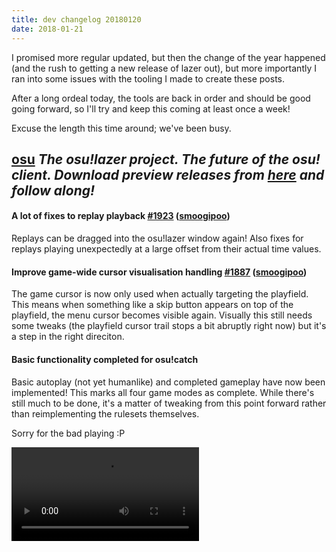 ```yaml
---
title: dev changelog 20180120
date: 2018-01-21
---
```


I promised more regular updated, but then the change of the year happened (and the rush to getting a new release of lazer out), but more importantly I ran into some issues with the tooling I made to create these posts.

After a long ordeal today, the tools are back in order and should be good going forward, so I'll try and keep this coming at least once a week!

Excuse the length this time around; we've been busy.

## [osu](https://github.com/ppy/osu) *The osu!lazer project. The future of the osu! client. Download preview releases from [here](https://github.com/ppy/osu/releases) and follow along!*

#### A lot of fixes to replay playback [\#1923](https://github.com/ppy/osu/pull/1923) ([smoogipoo](https://github.com/smoogipoo))

Replays can be dragged into the osu!lazer window again! Also fixes for replays playing unexpectedly at a large offset from their actual time values.

#### Improve game-wide cursor visualisation handling [\#1887](https://github.com/ppy/osu/pull/1887) ([smoogipoo](https://github.com/smoogipoo))

The game cursor is now only used when actually targeting the playfield. This means when something like a skip button appears on top of the playfield, the menu cursor becomes visible again. Visually this still needs some tweaks (the playfield cursor trail stops a bit abruptly right now) but it's a step in the right direciton.

#### Basic functionality completed for osu!catch

Basic autoplay (not yet humanlike) and completed gameplay have now been implemented! This marks all four game modes as complete. While there's still much to be done, it's a matter of tweaking from this point forward rather than reimplementing the rulesets themselves.

Sorry for the bad playing :P

<video src="//puu.sh/zPnlB/a7e5ec7bdb.mp4" controls />

- Drop fruit when last in combo is not caught [\#1853](https://github.com/ppy/osu/pull/1853) ([peppy](https://github.com/peppy))
- Fix catcher width and playfield scaling [\#1852](https://github.com/ppy/osu/pull/1852) ([peppy](https://github.com/peppy))
- Improvements to osu!catch visuals [\#1848](https://github.com/ppy/osu/pull/1848) ([peppy](https://github.com/peppy))
- Fixes to catching fruit [\#1889](https://github.com/ppy/osu/pull/1889) ([peppy](https://github.com/peppy))
- Fix juice streams not propagating accent colours to nested objects [\#1886](https://github.com/ppy/osu/pull/1886) ([peppy](https://github.com/peppy))
- Add osu!catch banana showers [\#1885](https://github.com/ppy/osu/pull/1885) ([peppy](https://github.com/peppy))
- Add very basic osu!catch replay/autoplay handling [\#1884](https://github.com/ppy/osu/pull/1884) ([peppy](https://github.com/peppy))

#### Add setting to adjust background blur level during gameplay [\#1754](https://github.com/ppy/osu/pull/1754) ([ColdVolcano](https://github.com/ColdVolcano))

Pretty self-explanatory! Can be used in combination with background dim.

<video src="//puu.sh/zPnJD/7a492c0ba9.mp4" controls />

#### Add support for approach rate [\#1824](https://github.com/ppy/osu/pull/1824) ([Shawdooow](https://github.com/Shawdooow))

Finally bringing map-specific difficulty to realisation. Next is overall difficulty, coming soon.

#### Add "Friends" tab to social browser [\#1740](https://github.com/ppy/osu/pull/1740) ([Aergwyn](https://github.com/Aergwyn))

<video src="//puu.sh/zPnK3/e0ab5cb14d.mp4" controls />

#### Implement osu! hidden mod [\#1782](https://github.com/ppy/osu/pull/1782) ([Aergwyn](https://github.com/Aergwyn))

<video src="//puu.sh/zPnKz/f6f543fb98.mp4" controls />

#### Make taiko use taiko-specific hitsounds [\#1760](https://github.com/ppy/osu/pull/1760) ([smoogipoo](https://github.com/smoogipoo))

<video src="//puu.sh/zPnL2/5f858cad53.mp4" controls />

Currently using the same taiko-specific sample set as `osu-stable`. On a slightly related note, keep a look out for a brand new sample set for the default skin hitting later this week (osu! mode, not taiko).

### Other Changes

- Fix repeat points not following slider snaking correctly [\#1934](https://github.com/ppy/osu/pull/1934) ([peppy](https://github.com/peppy))
- Fix slider samples playing twice when additions are present [\#1932](https://github.com/ppy/osu/pull/1932) ([peppy](https://github.com/peppy))
- Stop any playing preview when closing the direct overlay [\#1928](https://github.com/ppy/osu/pull/1928) ([peppy](https://github.com/peppy))
- Minor preview fixes [\#1926](https://github.com/ppy/osu/pull/1926) ([Aergwyn](https://github.com/Aergwyn))
- Mute global track volume when a beatmap preview is playing [\#1924](https://github.com/ppy/osu/pull/1924) ([peppy](https://github.com/peppy))
- Simplify some mouse/keyboard handling overrides [\#1920](https://github.com/ppy/osu/pull/1920) ([peppy](https://github.com/peppy))
- Fix cursor not showing in visualtests [\#1919](https://github.com/ppy/osu/pull/1919) ([smoogipoo](https://github.com/smoogipoo))
- Use local functions [\#1917](https://github.com/ppy/osu/pull/1917) ([UselessToucan](https://github.com/UselessToucan))
- Cap ApproachRate in HardRock mod at 10 [\#1916](https://github.com/ppy/osu/pull/1916) ([aQaTL](https://github.com/aQaTL))
- Individually bind OnJudgement from hitobjects in each Playfield [\#1915](https://github.com/ppy/osu/pull/1915) ([smoogipoo](https://github.com/smoogipoo))
- Move nested playfields to the base Playfield [\#1914](https://github.com/ppy/osu/pull/1914) ([smoogipoo](https://github.com/smoogipoo))
- Fix DrawableHitObject not binding nested hitobject events [\#1913](https://github.com/ppy/osu/pull/1913) ([smoogipoo](https://github.com/smoogipoo))
- Make judgements visually smaller [\#1912](https://github.com/ppy/osu/pull/1912) ([peppy](https://github.com/peppy))
- Fix a few usages of AllJudged possibly not being correct [\#1910](https://github.com/ppy/osu/pull/1910) ([smoogipoo](https://github.com/smoogipoo))
- Expose "IsHit" on DrawableHitObject [\#1902](https://github.com/ppy/osu/pull/1902) ([Aergwyn](https://github.com/Aergwyn))
- Store handleability of input separate for keyboard and mouse [\#1901](https://github.com/ppy/osu/pull/1901) ([UselessToucan](https://github.com/UselessToucan))
- Slim down DrawableHitObject\<T\> [\#1899](https://github.com/ppy/osu/pull/1899) ([Aergwyn](https://github.com/Aergwyn))
- Remove unnecessary empty lines [\#1894](https://github.com/ppy/osu/pull/1894) ([Aergwyn](https://github.com/Aergwyn))

#### [v2018.113.0](https://github.com/ppy/osu/tree/v2018.113.0) (2018-01-12)
- Remove volume reduction on song preview [\#1893](https://github.com/ppy/osu/pull/1893) ([Aergwyn](https://github.com/Aergwyn))
- Fix incorrect online conditional check in social browser logic [\#1883](https://github.com/ppy/osu/pull/1883) ([peppy](https://github.com/peppy))
- Fix some mod interface discrepancies [\#1882](https://github.com/ppy/osu/pull/1882) ([peppy](https://github.com/peppy))
- Fix background dim not being applied correctly [\#1881](https://github.com/ppy/osu/pull/1881) ([james58899](https://github.com/james58899))
- Allow mouse wheel to change volume in overlays [\#1877](https://github.com/ppy/osu/pull/1877) ([smoogipoo](https://github.com/smoogipoo))
- Add support for loading storybaords from .osu files [\#1875](https://github.com/ppy/osu/pull/1875) ([james58899](https://github.com/james58899))
- Rewrite the way in which HitObjects are scrolled in ScrollingPlayfields [\#1874](https://github.com/ppy/osu/pull/1874) ([smoogipoo](https://github.com/smoogipoo))
- Allow rulesets to create their own instantiation info [\#1873](https://github.com/ppy/osu/pull/1873) ([peppy](https://github.com/peppy))
- Move mod implementations to individual files [\#1870](https://github.com/ppy/osu/pull/1870) ([peppy](https://github.com/peppy))
- Add skip cutscene as "in game" keybinding [\#1869](https://github.com/ppy/osu/pull/1869) ([Aergwyn](https://github.com/Aergwyn))
- Minor standard hidden improvements [\#1865](https://github.com/ppy/osu/pull/1865) ([Aergwyn](https://github.com/Aergwyn))
- FIx incorrect licence header template [\#1864](https://github.com/ppy/osu/pull/1864) ([peppy](https://github.com/peppy))
- Fix TestCaseManiaHitObjects exception on load [\#1862](https://github.com/ppy/osu/pull/1862) ([FreezyLemon](https://github.com/FreezyLemon))
- Fix Leaderboard loading scores multiple times [\#1858](https://github.com/ppy/osu/pull/1858) ([Aergwyn](https://github.com/Aergwyn))
- Update licence headers [\#1857](https://github.com/ppy/osu/pull/1857) ([peppy](https://github.com/peppy))
- Fix up replay playback speed slider having a different tooltip than the displayed number [\#1856](https://github.com/ppy/osu/pull/1856) ([smoogipoo](https://github.com/smoogipoo))
- Cleanup some possible CI errors [\#1855](https://github.com/ppy/osu/pull/1855) ([smoogipoo](https://github.com/smoogipoo))
- Fix storyboard variable parsing [\#1854](https://github.com/ppy/osu/pull/1854) ([james58899](https://github.com/james58899))
- Implement osu!mania key mods [\#1847](https://github.com/ppy/osu/pull/1847) ([smoogipoo](https://github.com/smoogipoo))
- Cleanup osu!mania's RulesetContainer and Beatmap conversion process [\#1845](https://github.com/ppy/osu/pull/1845) ([smoogipoo](https://github.com/smoogipoo))
- Fix storyboard file paths on Linux/macOS using incorrect path separators [\#1844](https://github.com/ppy/osu/pull/1844) ([james58899](https://github.com/james58899))
- Fix slider follow circle instantly disappearing on slider ends [\#1840](https://github.com/ppy/osu/pull/1840) ([Aergwyn](https://github.com/Aergwyn))
- Fix TestCasePerformancePoints binding to global beatmap [\#1837](https://github.com/ppy/osu/pull/1837) ([peppy](https://github.com/peppy))
- Don't allow auto to fail [\#1836](https://github.com/ppy/osu/pull/1836) ([fangerm](https://github.com/fangerm))
- Change icon for audio settings [\#1832](https://github.com/ppy/osu/pull/1832) ([peppy](https://github.com/peppy))
- Fix errors on import [\#1831](https://github.com/ppy/osu/pull/1831) ([peppy](https://github.com/peppy))
- Check for supporter before displaying leaderboard loading animation  [\#1829](https://github.com/ppy/osu/pull/1829) ([fangerm](https://github.com/fangerm))
- Extend TestCases for HitObjects [\#1828](https://github.com/ppy/osu/pull/1828) ([Aergwyn](https://github.com/Aergwyn))
- Fix song select dummy beatmap once and for all [\#1820](https://github.com/ppy/osu/pull/1820) ([peppy](https://github.com/peppy))
- Don't allow randomizer to select invisible maps [\#1819](https://github.com/ppy/osu/pull/1819) ([LittleEndu](https://github.com/LittleEndu))
- Create a LargeTextureStore for cached \(but not atlased\) global textures [\#1817](https://github.com/ppy/osu/pull/1817) ([peppy](https://github.com/peppy))
- Permit BeatmapInfoWedge to display Unicode artist and title [\#1813](https://github.com/ppy/osu/pull/1813) ([ColdVolcano](https://github.com/ColdVolcano))
- Remove search button on toolbar [\#1812](https://github.com/ppy/osu/pull/1812) ([peppy](https://github.com/peppy))
- Clearly mark unimplemented mods and make them non-selectable [\#1811](https://github.com/ppy/osu/pull/1811) ([peppy](https://github.com/peppy))
- QoL improvements to focused overlays [\#1807](https://github.com/ppy/osu/pull/1807) ([peppy](https://github.com/peppy))

#### [v2017.1231.0](https://github.com/ppy/osu/tree/v2017.1231.0) (2017-12-31)
- Present results date and time in a more readable order [\#1816](https://github.com/ppy/osu/pull/1816) ([Aergwyn](https://github.com/Aergwyn))
- Fix result page from leaderboards not sorting hitcounts correctly [\#1810](https://github.com/ppy/osu/pull/1810) ([Aergwyn](https://github.com/Aergwyn))
- Add tooltip to country flags [\#1808](https://github.com/ppy/osu/pull/1808) ([Aergwyn](https://github.com/Aergwyn))
- Update framework with breaking flow changes reverted [\#1806](https://github.com/ppy/osu/pull/1806) ([smoogipoo](https://github.com/smoogipoo))
- Add Getting Started section to Readme and MonoDevelop IDE for Linux [\#1804](https://github.com/ppy/osu/pull/1804) ([Techno-coder](https://github.com/Techno-coder))
- Fix DrawableHitCircle accepting a base OsuHitObject parameter [\#1801](https://github.com/ppy/osu/pull/1801) ([smoogipoo](https://github.com/smoogipoo))
- Add tooltip text to supporter icon [\#1797](https://github.com/ppy/osu/pull/1797) ([jai-sharma](https://github.com/jai-sharma))
- Fix repeat points not scaling properly [\#1795](https://github.com/ppy/osu/pull/1795) ([Aergwyn](https://github.com/Aergwyn))
- Use a non-broken opentk library [\#1793](https://github.com/ppy/osu/pull/1793) ([peppy](https://github.com/peppy))
- Use a more suiting \(?\) icon for import dialog [\#1789](https://github.com/ppy/osu/pull/1789) ([peppy](https://github.com/peppy))
- Fix crash from being able to perform selection after entering play mode [\#1788](https://github.com/ppy/osu/pull/1788) ([peppy](https://github.com/peppy))
- Fix crash on rapid selection at song select [\#1787](https://github.com/ppy/osu/pull/1787) ([FreezyLemon](https://github.com/FreezyLemon))
- Select pause buttons only on mouse move [\#1785](https://github.com/ppy/osu/pull/1785) ([FreezyLemon](https://github.com/FreezyLemon))
- Create a compilation guide [\#1784](https://github.com/ppy/osu/pull/1784) ([kiroma](https://github.com/kiroma))
- As it turns out, native directory separators are not supported [\#1780](https://github.com/ppy/osu/pull/1780) ([peppy](https://github.com/peppy))
- Display the correct mod tooltips in mod selection [\#1669](https://github.com/ppy/osu/pull/1669) ([ninjaprawn](https://github.com/ninjaprawn))

#### [v2017.1228.1](https://github.com/ppy/osu/tree/v2017.1228.1) (2017-12-27)
- Fix regression during merges [\#1779](https://github.com/ppy/osu/pull/1779) ([peppy](https://github.com/peppy))

#### [v2017.1228.0](https://github.com/ppy/osu/tree/v2017.1228.0) (2017-12-27)
- Fix notification overlay layout and scheduled tasks being delayed [\#1777](https://github.com/ppy/osu/pull/1777) ([peppy](https://github.com/peppy))
- Update opentk [\#1776](https://github.com/ppy/osu/pull/1776) ([smoogipoo](https://github.com/smoogipoo))
- Fix progress notifications not creating their completion notification early enough [\#1775](https://github.com/ppy/osu/pull/1775) ([peppy](https://github.com/peppy))
- Fix random selection happening more than once on quick imports [\#1774](https://github.com/ppy/osu/pull/1774) ([peppy](https://github.com/peppy))
- Fix taiko autoplay hitting drumroll ticks with the rims instead of centres [\#1773](https://github.com/ppy/osu/pull/1773) ([smoogipoo](https://github.com/smoogipoo))
- Fix beatmap wedge appearing with incorrect info on entering song select [\#1771](https://github.com/ppy/osu/pull/1771) ([peppy](https://github.com/peppy))
- Fix crash when starting play mode with no beatmap [\#1770](https://github.com/ppy/osu/pull/1770) ([peppy](https://github.com/peppy))
- Make TestCasePlayer more usable [\#1756](https://github.com/ppy/osu/pull/1756) ([peppy](https://github.com/peppy))
- Add a bindable Enabled flag to NotificationManager [\#1746](https://github.com/ppy/osu/pull/1746) ([peppy](https://github.com/peppy))
- Rate limit logged errors displayed as notifications [\#1745](https://github.com/ppy/osu/pull/1745) ([peppy](https://github.com/peppy))
- Fix slider repeats playing sample twice [\#1737](https://github.com/ppy/osu/pull/1737) ([Shawdooow](https://github.com/Shawdooow))

## [osu-framework](https://github.com/ppy/osu-framework) *The game framework behind osu!lazer. Written from scratch with osu! in mind, but very extensible.*

Nothing notable this time around, just a whole lot of minor improvements and bug fixes. Not a bad thing!

### Other Changes

- Make Tooltip a VisibilityContainer instead of OverlayContainer [\#1335](https://github.com/ppy/osu-framework/pull/1335) ([peppy](https://github.com/peppy))
- Fix AutoSizeDuration not being cleared correctly in some cases [\#1334](https://github.com/ppy/osu-framework/pull/1334) ([peppy](https://github.com/peppy))
- Make CursorContainer not an OverlayContainer [\#1332](https://github.com/ppy/osu-framework/pull/1332) ([smoogipoo](https://github.com/smoogipoo))
- Expose ManualInputManager for TestCases to use [\#1330](https://github.com/ppy/osu-framework/pull/1330) ([smoogipoo](https://github.com/smoogipoo))
- Clean up tests [\#1329](https://github.com/ppy/osu-framework/pull/1329) ([FreezyLemon](https://github.com/FreezyLemon))
- Add IHandleGlobalInput to TooltipContainer [\#1324](https://github.com/ppy/osu-framework/pull/1324) ([FreezyLemon](https://github.com/FreezyLemon))
- Join null checks with assignment  [\#1318](https://github.com/ppy/osu-framework/pull/1318) ([UselessToucan](https://github.com/UselessToucan))
- Store handleability of input separate for keyboard and mouse [\#1317](https://github.com/ppy/osu-framework/pull/1317) ([UselessToucan](https://github.com/UselessToucan))
- Don't layout cells in GridContainer's BDL [\#1323](https://github.com/ppy/osu-framework/pull/1323) ([smoogipoo](https://github.com/smoogipoo))
- Allow global mouse bindings to work with OverlayContainers [\#1322](https://github.com/ppy/osu-framework/pull/1322) ([smoogipoo](https://github.com/smoogipoo))
- Fix GridContainer not performing layout/loading children before Update [\#1321](https://github.com/ppy/osu-framework/pull/1321) ([smoogipoo](https://github.com/smoogipoo))
- Fix precision not working for BindableInt/BindableLong [\#1320](https://github.com/ppy/osu-framework/pull/1320) ([smoogipoo](https://github.com/smoogipoo))
- Update licence headers [\#1315](https://github.com/ppy/osu-framework/pull/1315) ([peppy](https://github.com/peppy))
- Expose a new method that is invoked after UpdateChildrenLife [\#1312](https://github.com/ppy/osu-framework/pull/1312) ([smoogipoo](https://github.com/smoogipoo))
- Fix RepeatStepButton and RunAllSteps [\#1310](https://github.com/ppy/osu-framework/pull/1310) ([LittleEndu](https://github.com/LittleEndu))
- Make precision transfer between bound bindables [\#1309](https://github.com/ppy/osu-framework/pull/1309) ([smoogipoo](https://github.com/smoogipoo))
- Fix possible race condition where global Track/SampleManagers are unexpectedly null [\#1308](https://github.com/ppy/osu-framework/pull/1308) ([peppy](https://github.com/peppy))
- Populate filenames in dynamic compilation so errors make sense [\#1306](https://github.com/ppy/osu-framework/pull/1306) ([peppy](https://github.com/peppy))
- Fix cross-thread transform during dynamic compilation [\#1305](https://github.com/ppy/osu-framework/pull/1305) ([peppy](https://github.com/peppy))
- Revert "Merge pull request \#1261 from default0/explicit-flow-order" [\#1303](https://github.com/ppy/osu-framework/pull/1303) ([smoogipoo](https://github.com/smoogipoo))
- Fix incorrect null tooltip check [\#1302](https://github.com/ppy/osu-framework/pull/1302) ([smoogipoo](https://github.com/smoogipoo))
- Don't fail on UnbindBindings when there are no bindings [\#1301](https://github.com/ppy/osu-framework/pull/1301) ([DrabWeb](https://github.com/DrabWeb))
- Use a non-broken opentk library [\#1300](https://github.com/ppy/osu-framework/pull/1300) ([peppy](https://github.com/peppy))
- More specific unbinding [\#1299](https://github.com/ppy/osu-framework/pull/1299) ([DrabWeb](https://github.com/DrabWeb))
- Fix thread race condition in logger [\#1298](https://github.com/ppy/osu-framework/pull/1298) ([peppy](https://github.com/peppy))
- Explicit flow order [\#1261](https://github.com/ppy/osu-framework/pull/1261) ([default0](https://github.com/default0))
- Add the ability to ignore a tooltip and get the below tooltip [\#1238](https://github.com/ppy/osu-framework/pull/1238) ([ninjaprawn](https://github.com/ninjaprawn))
- Update OpenTK nuget package [\#1293](https://github.com/ppy/osu-framework/pull/1293) ([smoogipoo](https://github.com/smoogipoo))
- Fix TrackVirtual not respecting tempo adjustments [\#1289](https://github.com/ppy/osu-framework/pull/1289) ([peppy](https://github.com/peppy))


## [osu-web](https://github.com/ppy/osu-web) *The new web front-end. [Already live](https://osu.ppy.sh/home) but hasn't yet replaced the old site, pending feature parity.*

Alongside the changes below, a lot of effort has been going into optimising the site experience from a performance perspective, reducing load times and improving search results.

#### Paginate beatmap pack list and use the same sort on all types. [\#2248](https://github.com/ppy/osu-web/pull/2248) ([notbakaneko](https://github.com/notbakaneko))

A bit of maintenance on the pack listing as the number of available packs continues to increase, including better default sorting, pagination and tidying up old download links to deprecated sites. We'll be using this page more going forward as we do Mapper's Guild releases and other special packs!

#### Add hype and nomination count to beatmapset search results [\#2203](https://github.com/ppy/osu-web/pull/2203) ([nekodex](https://github.com/nekodex))

You can now sort pending beatmaps by [nominations and hype counts](https://osu.ppy.sh/beatmapsets?sort=nominations_desc&s=4) to get a deeper insight into the status of beatmaps in the modding stage.

![](https://puu.sh/z67Oc/a1e0d4167e.jpg)

#### Better linkify for beatmapset discussions [\#2196](https://github.com/ppy/osu-web/pull/2196) ([nekodex](https://github.com/nekodex))

Linking between issues in modding discussions is now supported, and will display in a more compact form.

![](https://puu.sh/z67Xe/62d075982a.png)

#### Make beatmapset discussion permalinks useful [\#2173](https://github.com/ppy/osu-web/pull/2173) ([nekodex](https://github.com/nekodex))

You can now click the permalink link to copy to clipboard automatically.

![](https://puu.sh/z6xRM/68c0df8b3c.gif)

#### Increase beatmapset discussion post character limit [\#2192](https://github.com/ppy/osu-web/pull/2192) ([nanaya](https://github.com/nanaya))

Due to popular demand, we've increased the character limit per discussion post to 750 (previously 500).

#### Reduce menu delay and auto resize menu [\#2122](https://github.com/ppy/osu-web/pull/2122) ([notbakaneko](https://github.com/notbakaneko))

The global menu should now behave a bit nicer. We know it can still feel a bit hidden and awkward, but are going to be addressing this in a larger design change coming later on. For now it should be a touch more usable.

As the number of localisations contributed continues to expand, the global menu was getting very tall. It now automatically resized based on the current displayed selection.

![](https://puu.sh/z689j/84e6b6fcc9.gif)

#### Add fancier tooltips in beatmap listing [\#2120](https://github.com/ppy/osu-web/pull/2120) ([LiquidPL](https://github.com/LiquidPL))

Get difficulty star ratings on hover.

![](https://puu.sh/z68ht/1f46232037.gif)

#### Allow beatmap discussions sorting by post or updated time  [\#2113](https://github.com/ppy/osu-web/pull/2113) ([notbakaneko](https://github.com/notbakaneko))

![](https://puu.sh/z69A5/586f0c495a.gif)

Another requested feature for the modding system.

#### Show correct star difficulty for converted beatmaps [\#2063](https://github.com/ppy/osu-web/pull/2063) ([notbakaneko](https://github.com/notbakaneko))

Pretty self-explanatory, but star difficulty now shows correctly on the beatmap info pages.

#### Ensure that all suggestions/problems are resolved before allowing nomination [\#2062](https://github.com/ppy/osu-web/pull/2062) ([nekodex](https://github.com/nekodex))

Just one extra automation to make life easier for beatmap nominators. Now, all pending issues are required to be resolved before further action can be taken, avoiding the need for manual checks and potential human error.

#### Limit loaded forum posts to 250 [\#2056](https://github.com/ppy/osu-web/pull/2056) ([nanaya](https://github.com/nanaya))

To avoid huge memory consumption, posts are now unloaded when scrolling continuously in very long forum threads.

### Other Changes

- Use a turbolinks-compatible autosize textarea [\#2255](https://github.com/ppy/osu-web/pull/2255) ([nanaya](https://github.com/nanaya))
- Prevent showing empty error message [\#2254](https://github.com/ppy/osu-web/pull/2254) ([nanaya](https://github.com/nanaya))
- Hide deleted beatmaps with no discussions [\#2253](https://github.com/ppy/osu-web/pull/2253) ([nanaya](https://github.com/nanaya))
- Improve 'community choice' contest entry display sorting [\#2249](https://github.com/ppy/osu-web/pull/2249) ([nekodex](https://github.com/nekodex))
- Fix resetting nominations checking against daily nomination quota [\#2247](https://github.com/ppy/osu-web/pull/2247) ([nekodex](https://github.com/nekodex))
- Always show nominators \(if present\) [\#2245](https://github.com/ppy/osu-web/pull/2245) ([nekodex](https://github.com/nekodex))
- Remove total counts of hype and nominations from search panels [\#2244](https://github.com/ppy/osu-web/pull/2244) ([peppy](https://github.com/peppy))
- Fix missing error message when editing userpage as a silenced user [\#2242](https://github.com/ppy/osu-web/pull/2242) ([LiquidPL](https://github.com/LiquidPL))
- Create userpage forum when seeding [\#2241](https://github.com/ppy/osu-web/pull/2241) ([LiquidPL](https://github.com/LiquidPL))
- Always put mapper note at the top [\#2239](https://github.com/ppy/osu-web/pull/2239) ([nanaya](https://github.com/nanaya))
- Better form clear [\#2238](https://github.com/ppy/osu-web/pull/2238) ([nanaya](https://github.com/nanaya))
- Change beatmap pack to single download [\#2237](https://github.com/ppy/osu-web/pull/2237) ([notbakaneko](https://github.com/notbakaneko))
- Handle beatmap discussion sorting per-tab [\#2236](https://github.com/ppy/osu-web/pull/2236) ([notbakaneko](https://github.com/notbakaneko))
- Add LIO endpoint for refreshing beatmapset cache [\#2233](https://github.com/ppy/osu-web/pull/2233) ([nekodex](https://github.com/nekodex))
- Fix broken url parsing in beatmapset discussions [\#2231](https://github.com/ppy/osu-web/pull/2231) ([nekodex](https://github.com/nekodex))
- ES updates for searches [\#2229](https://github.com/ppy/osu-web/pull/2229) ([nanaya](https://github.com/nanaya))
- Update store stock automatically on checkout [\#2228](https://github.com/ppy/osu-web/pull/2228) ([notbakaneko](https://github.com/notbakaneko))
- More updates [\#2227](https://github.com/ppy/osu-web/pull/2227) ([nanaya](https://github.com/nanaya))
- Container travis [\#2226](https://github.com/ppy/osu-web/pull/2226) ([nanaya](https://github.com/nanaya))
- Increase minimum php version to reflect updated symfony package requirements [\#2225](https://github.com/ppy/osu-web/pull/2225) ([nekodex](https://github.com/nekodex))
- Remove default prefix from datadog-helper [\#2221](https://github.com/ppy/osu-web/pull/2221) ([notbakaneko](https://github.com/notbakaneko))
- change datadog prefix config key to get old tag prefixes back. [\#2220](https://github.com/ppy/osu-web/pull/2220) ([notbakaneko](https://github.com/notbakaneko))
- composer require symfony/yaml [\#2218](https://github.com/ppy/osu-web/pull/2218) ([notbakaneko](https://github.com/notbakaneko))
- Fix password reset error handler [\#2215](https://github.com/ppy/osu-web/pull/2215) ([nanaya](https://github.com/nanaya))
- Lock commonmark version [\#2214](https://github.com/ppy/osu-web/pull/2214) ([nanaya](https://github.com/nanaya))
- Don't change modes for leaving feedback [\#2212](https://github.com/ppy/osu-web/pull/2212) ([nanaya](https://github.com/nanaya))
- Only query for active Beatmapsets when indexing. [\#2211](https://github.com/ppy/osu-web/pull/2211) ([notbakaneko](https://github.com/notbakaneko))
- Quick fix \#2208 [\#2210](https://github.com/ppy/osu-web/pull/2210) ([kj415j45](https://github.com/kj415j45))
- Latest laravels [\#2206](https://github.com/ppy/osu-web/pull/2206) ([nanaya](https://github.com/nanaya))
- Show discussion for deleted maps [\#2205](https://github.com/ppy/osu-web/pull/2205) ([nanaya](https://github.com/nanaya))
- Fix beatmapset cover regeneration using stale cached images [\#2204](https://github.com/ppy/osu-web/pull/2204) ([nekodex](https://github.com/nekodex))
- Limit and validate forum topic length [\#2202](https://github.com/ppy/osu-web/pull/2202) ([nanaya](https://github.com/nanaya))
- dispatch elasticsearch asynchronously when refreshing hypes [\#2200](https://github.com/ppy/osu-web/pull/2200) ([notbakaneko](https://github.com/notbakaneko))
- Skip saving beatmapset on refresh if no change [\#2199](https://github.com/ppy/osu-web/pull/2199) ([nanaya](https://github.com/nanaya))
- $eventName missing from closure [\#2191](https://github.com/ppy/osu-web/pull/2191) ([notbakaneko](https://github.com/notbakaneko))
- Hotfix unranked beatmapset pages breaking [\#2185](https://github.com/ppy/osu-web/pull/2185) ([nekodex](https://github.com/nekodex))
- Use updated elasticsearch index aliases [\#2183](https://github.com/ppy/osu-web/pull/2183) ([notbakaneko](https://github.com/notbakaneko))
- Prevent division by zero [\#2181](https://github.com/ppy/osu-web/pull/2181) ([nanaya](https://github.com/nanaya))
- Proper key amount for convert maps [\#2174](https://github.com/ppy/osu-web/pull/2174) ([nanaya](https://github.com/nanaya))
- Disable deleting first post of beatmapset thread [\#2171](https://github.com/ppy/osu-web/pull/2171) ([nanaya](https://github.com/nanaya))
- Cast to int when comparing forum id [\#2170](https://github.com/ppy/osu-web/pull/2170) ([nanaya](https://github.com/nanaya))
- Add user cover to ranking results [\#2167](https://github.com/ppy/osu-web/pull/2167) ([nekodex](https://github.com/nekodex))
- Change wording in Polish translation [\#2160](https://github.com/ppy/osu-web/pull/2160) ([TPGPL](https://github.com/TPGPL))
- Fix discussion cancel [\#2159](https://github.com/ppy/osu-web/pull/2159) ([nanaya](https://github.com/nanaya))
- Statically cache beatmap hype counts to database and elasticsearch [\#2158](https://github.com/ppy/osu-web/pull/2158) ([nanaya](https://github.com/nanaya))
- more UserStatistics updates [\#2157](https://github.com/ppy/osu-web/pull/2157) ([notbakaneko](https://github.com/notbakaneko))
- New user profile url [\#2155](https://github.com/ppy/osu-web/pull/2155) ([nanaya](https://github.com/nanaya))
- More deterministic beatmap discussion post ordering [\#2154](https://github.com/ppy/osu-web/pull/2154) ([notbakaneko](https://github.com/notbakaneko))
- Use and update existing difficulty color variables [\#2153](https://github.com/ppy/osu-web/pull/2153) ([nanaya](https://github.com/nanaya))
- Fix supporter tag email translation [\#2151](https://github.com/ppy/osu-web/pull/2151) ([notbakaneko](https://github.com/notbakaneko))
- General month/year count [\#2150](https://github.com/ppy/osu-web/pull/2150) ([nanaya](https://github.com/nanaya))
- Discussion timeline fix [\#2149](https://github.com/ppy/osu-web/pull/2149) ([nanaya](https://github.com/nanaya))
- Change the footer link for Download page into route [\#2148](https://github.com/ppy/osu-web/pull/2148) ([TPGPL](https://github.com/TPGPL))
- missing flag for EsIndexUsers [\#2136](https://github.com/ppy/osu-web/pull/2136) ([notbakaneko](https://github.com/notbakaneko))
- Fix nullref in approved\_date setter [\#2133](https://github.com/ppy/osu-web/pull/2133) ([nekodex](https://github.com/nekodex))
- Limit nav menu auto-sizing to the nav menu [\#2124](https://github.com/ppy/osu-web/pull/2124) ([notbakaneko](https://github.com/notbakaneko))
- Fix beatmap search sorting to use correct elasticsearch fields [\#2121](https://github.com/ppy/osu-web/pull/2121) ([notbakaneko](https://github.com/notbakaneko))
- Include qualified beatmapsets on user profile page. [\#2119](https://github.com/ppy/osu-web/pull/2119) ([notbakaneko](https://github.com/notbakaneko))
- Skip confirmation for indexing if --yes is provided [\#2116](https://github.com/ppy/osu-web/pull/2116) ([notbakaneko](https://github.com/notbakaneko))
- Add API endpoint for Friends list [\#2115](https://github.com/ppy/osu-web/pull/2115) ([nekodex](https://github.com/nekodex))
- Fix bad English in the Store localization file [\#2106](https://github.com/ppy/osu-web/pull/2106) ([TPGPL](https://github.com/TPGPL))
- User search with elasticsearch [\#2100](https://github.com/ppy/osu-web/pull/2100) ([notbakaneko](https://github.com/notbakaneko))
- Show combined SS and S counts on score boards [\#2096](https://github.com/ppy/osu-web/pull/2096) ([notbakaneko](https://github.com/notbakaneko))
- Fix Swedish download translation [\#2080](https://github.com/ppy/osu-web/pull/2080) ([Padnezz](https://github.com/Padnezz))
- Change landing page button to link to download page [\#2076](https://github.com/ppy/osu-web/pull/2076) ([nekodex](https://github.com/nekodex))
- Use read-only connection for indexing query instead of primary [\#2075](https://github.com/ppy/osu-web/pull/2075) ([notbakaneko](https://github.com/notbakaneko))
- Data is in datetime which ignores timezone setting [\#2074](https://github.com/ppy/osu-web/pull/2074) ([nanaya](https://github.com/nanaya))
- Sort on correct play count field [\#2072](https://github.com/ppy/osu-web/pull/2072) ([notbakaneko](https://github.com/notbakaneko))
- Use cached score ranks for display [\#2069](https://github.com/ppy/osu-web/pull/2069) ([notbakaneko](https://github.com/notbakaneko))
- Limit parsing params to relevant actions [\#2066](https://github.com/ppy/osu-web/pull/2066) ([nanaya](https://github.com/nanaya))
- Make from and until parameters include the provided numbers [\#2064](https://github.com/ppy/osu-web/pull/2064) ([peppy](https://github.com/peppy))
- Slightly smarter beatmap search default [\#2061](https://github.com/ppy/osu-web/pull/2061) ([nanaya](https://github.com/nanaya))
- Recalculate user stats rank counts [\#2057](https://github.com/ppy/osu-web/pull/2057) ([notbakaneko](https://github.com/notbakaneko))
- Fixes user hype [\#2055](https://github.com/ppy/osu-web/pull/2055) ([nanaya](https://github.com/nanaya))
- Fix you have 0 new messages for French translation [\#2053](https://github.com/ppy/osu-web/pull/2053) ([notbakaneko](https://github.com/notbakaneko))
- Add migration for new rank cache columns [\#2051](https://github.com/ppy/osu-web/pull/2051) ([peppy](https://github.com/peppy))
- Apply better sorting defaults to beatmap sections in profile [\#2044](https://github.com/ppy/osu-web/pull/2044) ([peppy](https://github.com/peppy))
- Only show pp if score has weight attribute [\#2038](https://github.com/ppy/osu-web/pull/2038) ([nanaya](https://github.com/nanaya))
- Get first post id of topic faster [\#2037](https://github.com/ppy/osu-web/pull/2037) ([notbakaneko](https://github.com/notbakaneko))
- Readd own user id when doing friend ranking lookup [\#2035](https://github.com/ppy/osu-web/pull/2035) ([nanaya](https://github.com/nanaya))
- Skip validation on updating user's last visit [\#2034](https://github.com/ppy/osu-web/pull/2034) ([nanaya](https://github.com/nanaya))
- Don't explode if beatmapset is deleted [\#2032](https://github.com/ppy/osu-web/pull/2032) ([notbakaneko](https://github.com/notbakaneko))
- User beatmapset admin [\#2031](https://github.com/ppy/osu-web/pull/2031) ([nanaya](https://github.com/nanaya))
- Add November Spotlight assets [\#2028](https://github.com/ppy/osu-web/pull/2028) ([Ephemeralis](https://github.com/Ephemeralis))
- Convert store columns to fixed precision [\#1983](https://github.com/ppy/osu-web/pull/1983) ([notbakaneko](https://github.com/notbakaneko))
- Swedish Language Support [\#1952](https://github.com/ppy/osu-web/pull/1952) ([Padnezz](https://github.com/Padnezz))
- Add direct support for elasticsearch indexing [\#1921](https://github.com/ppy/osu-web/pull/1921) ([notbakaneko](https://github.com/notbakaneko))
